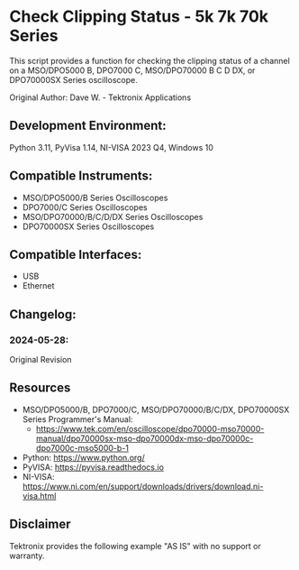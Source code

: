 # Check Clipping Status - 5k 7k 70k Series
This script provides a function for checking the clipping status of a channel on a MSO/DPO5000 B, DPO7000 C, MSO/DPO70000 B C D DX, or DPO70000SX Series oscilloscope.

Original Author: Dave W. - Tektronix Applications

## Development Environment:
Python 3.11, PyVisa 1.14, NI-VISA 2023 Q4, Windows 10

## Compatible Instruments:
* MSO/DPO5000/B Series Oscilloscopes
* DPO7000/C Series Oscilloscopes
* MSO/DPO70000/B/C/D/DX Series Oscilloscopes
* DPO70000SX Series Oscilloscopes

## Compatible Interfaces:
* USB
* Ethernet

## Changelog:
### 2024-05-28:
Original Revision


<!-- markdown-link-check-disable -->
Resources
---------
* MSO/DPO5000/B, DPO7000/C, MSO/DPO70000/B/C/DX, DPO70000SX Series Programmer's Manual:
  * https://www.tek.com/en/oscilloscope/dpo70000-mso70000-manual/dpo70000sx-mso-dpo70000dx-mso-dpo70000c-dpo7000c-mso5000-b-1
* Python: https://www.python.org/
* PyVISA: https://pyvisa.readthedocs.io
* NI-VISA: https://www.ni.com/en/support/downloads/drivers/download.ni-visa.html

Disclaimer
----------
Tektronix provides the following example "AS IS" with no support or warranty.